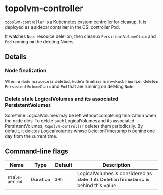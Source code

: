 topolvm-controller
==================

`topolvm-controller` is a Kubernetes custom controller for cleanup.
It is deployed as a sidecar container in the CSI controller Pod.

It watches `Node` resource deletion, then cleanup `PersistentVolumeClaim` and `Pod`
running on the deleting Nodes.

Details
-------

### Node finalization

When a `Node` resource is deleted, `Node`'s finalizer is invoked.
Finalizer deletes `PersistentVolumeClaim` and `Pod` that are running on deleting `Node`.

### Delete stale LogicalVolumes and its associated PersistentVolumes

Sometime LogicalVolumes may be left without completing finalization when the node dies.
To delete such LogicalVolumes and its associated PersistentVolumes, `topolvm-controller` deletes them periodically. By default, it deletes LogicalVolumes whose DeletionTimestamp is behind one day from the current time.

Command-line flags
------------------

| Name           | Type     | Default | Description                                                                         |
| -------------- | -------- | ------- | ----------------------------------------------------------------------------------- |
| `stale-period` | Duration | `24h`   | LogicalVolumes is considered as stale if its DeletionTimestamp is behind this value |
